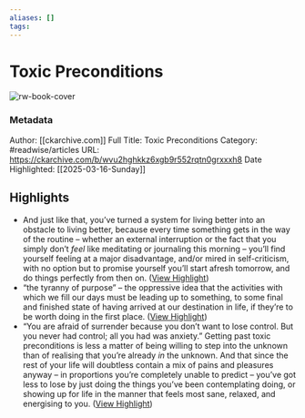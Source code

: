 ```yaml
---
aliases: []
tags:
---
```

# Toxic Preconditions

![rw-book-cover](https://embed.filekitcdn.com/e/8UttBKqg4o6BP1DNRup4f/4J1sr6WcTk5aStesXXHUyf)
### Metadata
Author: [[ckarchive.com]]
Full Title: Toxic Preconditions
Category: #readwise/articles
URL: https://ckarchive.com/b/wvu2hghkkz6xgb9r552rqtn0grxxxh8
Date Highlighted: [[2025-03-16-Sunday]]

## Highlights
- And just like that, you’ve turned a system for living better into an obstacle to living better, because every time something gets in the way of the routine – whether an external interruption or the fact that you simply don’t *feel* like meditating or journaling this morning – you’ll find yourself feeling at a major disadvantage, and/or mired in self-criticism, with no option but to promise yourself you’ll start afresh tomorrow, and do things perfectly from then on. ([View Highlight](https://read.readwise.io/read/01jpfkyxbn5k23g7pr46z2cyjz))
- “the tyranny of purpose” – the oppressive idea that the activities with which we fill our days must be leading up to something, to some final and finished state of having arrived at our destination in life, if they’re to be worth doing in the first place. ([View Highlight](https://read.readwise.io/read/01jpfm1xs5vh9h4h99ba71t61j))
- “You are afraid of surrender because you don’t want to lose control. But you never had control; all you had was anxiety.” Getting past toxic preconditions is less a matter of being willing to step into the unknown than of realising that you’re already *in* the unknown. And that since the rest of your life will doubtless contain a mix of pains and pleasures anyway – in proportions you’re completely unable to predict – you’ve got less to lose by just doing the things you’ve been contemplating doing, or showing up for life in the manner that feels most sane, relaxed, and energising to you. ([View Highlight](https://read.readwise.io/read/01jpfm5r0hd9nbgn0tdbpr8ar0))
